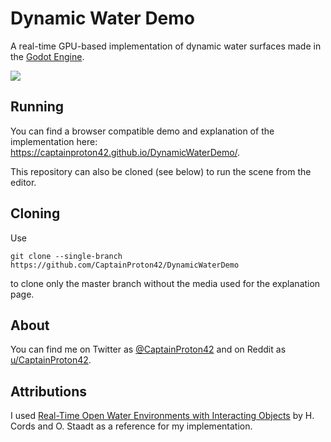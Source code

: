 # Dynamic Water Demo

A real-time GPU-based implementation of dynamic water surfaces made in the [Godot Engine](https://godotengine.org/).

![](https://github.com/CaptainProton42/DynamicWaterDemo/raw/media/demo.gif)

## Running

You can find a browser compatible demo and explanation of the implementation here: https://captainproton42.github.io/DynamicWaterDemo/.

This repository can also be cloned (see below) to run the scene from the editor.

## Cloning

Use

```
git clone --single-branch https://github.com/CaptainProton42/DynamicWaterDemo
```

to clone only the master branch without the media used for the explanation page.

## About

You can find me on Twitter as [@CaptainProton42](https://twitter.com/CaptainProton42) and on Reddit as [u/CaptainProton42](https://www.reddit.com/user/CaptainProton42).

## Attributions

I used [Real-Time Open Water Environments with Interacting Objects](https://www.researchgate.net/publication/221314832_Real-Time_Open_Water_Environments_with_Interacting_Objects) by H. Cords and O. Staadt as a reference for my implementation.
